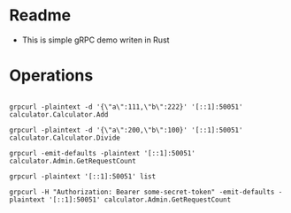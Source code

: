 # Readme

- This is simple gRPC demo writen in Rust


# Operations
```

grpcurl -plaintext -d '{\"a\":111,\"b\":222}' '[::1]:50051' calculator.Calculator.Add

grpcurl -plaintext -d '{\"a\":200,\"b\":100}' '[::1]:50051' calculator.Calculator.Divide

grpcurl -emit-defaults -plaintext '[::1]:50051' calculator.Admin.GetRequestCount

grpcurl -plaintext '[::1]:50051' list

grpcurl -H "Authorization: Bearer some-secret-token" -emit-defaults -plaintext '[::1]:50051' calculator.Admin.GetRequestCount

```






